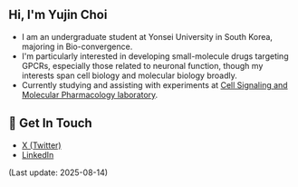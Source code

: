 ## Hi, I'm Yujin Choi

- I am an undergraduate student at Yonsei University in South Korea, majoring in Bio-convergence.
- I'm particularly interested in developing small-molecule drugs targeting GPCRs, especially those related to neuronal function, though my interests span cell biology and molecular biology broadly.
- Currently studying and assisting with experiments at [Cell Signaling and Molecular Pharmacology laboratory](https://www.cellsignalingandmolecularpharmacologylab.com/).

## 📧 Get In Touch
- [X (Twitter)](https://x.com/yujin_serotonin)
- [LinkedIn](https://www.linkedin.com/in/yujin-c-219969179/)

(Last update: 2025-08-14)
